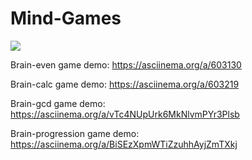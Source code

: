 # Mind-Games

<a href="https://codeclimate.com/github/kreker783/Mind-Games/maintainability"><img src="https://api.codeclimate.com/v1/badges/c78e4a052e8ca4c97b20/maintainability" /></a>

Brain-even game demo:
https://asciinema.org/a/603130


Brain-calc game demo:
https://asciinema.org/a/603219


Brain-gcd game demo:
https://asciinema.org/a/vTc4NUpUrk6MkNlvmPYr3Plsb


Brain-progression game demo:
https://asciinema.org/a/BiSEzXpmWTiZzuhhAyjZmTXkj
